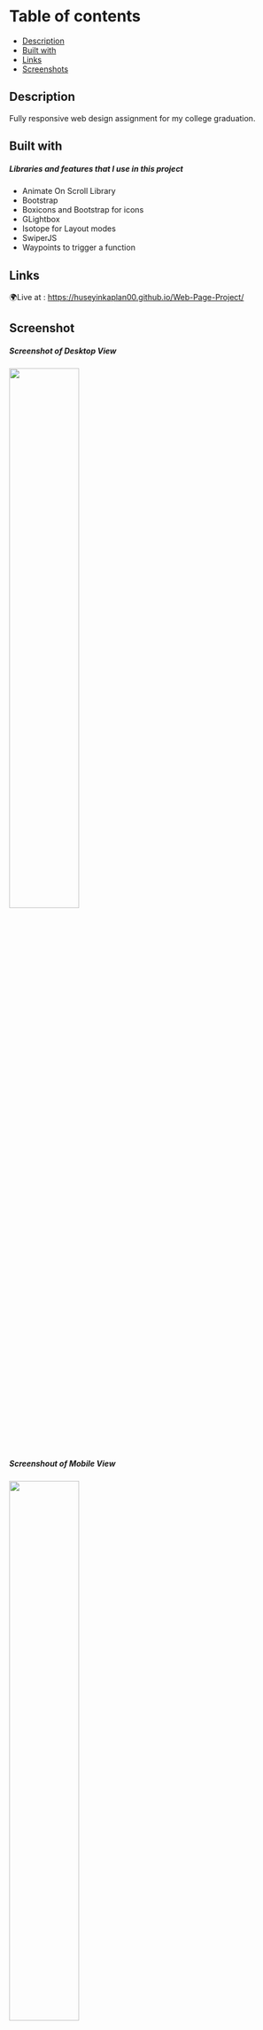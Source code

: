 # Table of contents

  - [Description](#description)
  - [Built with](#built-with) 
  - [Links](#links)
  - [Screenshots](#screenshot)

## Description


Fully responsive web design assignment for my college graduation.


## Built with
<h5>Libraries and features that I use in this project </h5>
<ul>
<li> Animate On Scroll Library </li>
<li> Bootstrap </li>
<li> Boxicons and Bootstrap for icons </li>
<li> GLightbox </li>
<li> Isotope for Layout modes </li>
<li> SwiperJS </li>
<li> Waypoints to trigger a function </li>
</ul>

## Links

🌍Live at : https://huseyinkaplan00.github.io/Web-Page-Project/



## Screenshot

<h5> Screenshot of Desktop View </h5>
<img href="#" style="width:50%" src="https://github.com/huseyinkaplan00/Web-Page-Project/blob/main/assets/img/screenshot.png?raw=true">

<h5> Screenshout of Mobile View </h5>
<img href="#" style="width:50%" src="https://raw.githubusercontent.com/huseyinkaplan00/Web-Page-Project/main/assets/img/screenshootMobile.png">




















